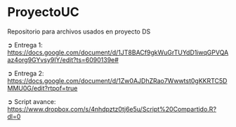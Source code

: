 # ProyectoUC
Repositorio para archivos usados en proyecto DS 

➲ Entrega 1: https://docs.google.com/document/d/1JT8BACf9gkWuGrTUYdD1iwqGPVQAaz4org9GYvsy9IY/edit?ts=6090139e#

➲ Entrega 2: https://docs.google.com/document/d/1Zw0AJDhZRao7Wwwtst0gKKRTC5DMMU0G/edit?rtpof=true

➲ Script avance: https://www.dropbox.com/s/4nhdpztz0tj6e5u/Script%20Compartido.R?dl=0
